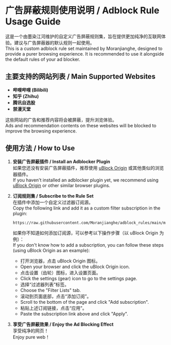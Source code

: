 # 广告屏蔽规则使用说明 / Adblock Rule Usage Guide

这是一个由墨染江河维护的自定义广告屏蔽规则集，旨在提供更加纯净的互联网体验。建议与广告屏蔽器的默认规则一起使用。  
This is a custom adblock rule set maintained by Moranjianghe, designed to provide a purer browsing experience. It is recommended to use it alongside the default rules of your ad blocker.

## 主要支持的网站列表 / Main Supported Websites

- **哔哩哔哩 (Bilibili)**  
- **知乎 (Zhihu)**  
- **腾讯自选股**  
- **禁漫天堂**  

这些网站的广告和推荐内容将会被屏蔽，提升浏览体验。  
Ads and recommendation contents on these websites will be blocked to improve the browsing experience.

## 使用方法 / How to Use

1. **安装广告屏蔽插件 / Install an Adblocker Plugin**  
   如果您还没有安装广告屏蔽插件，推荐使用 [uBlock Origin](https://github.com/gorhill/uBlock) 或其他类似的浏览器插件。  
   If you haven't installed an adblocker plugin yet, we recommend using [uBlock Origin](https://github.com/gorhill/uBlock) or other similar browser plugins.

2. **订阅规则集 / Subscribe to the Rule Set**  
   在插件中添加一个自定义过滤器订阅源。  
   Copy the following link and add it as a custom filter subscription in the plugin:

    ```url
    https://raw.githubusercontent.com/Moranjianghe/adblock_rules/main/main.txt
    ```

    如果你不知道如何添加订阅源，可以参考以下操作步骤（以 uBlock Origin 为例）：  
    If you don't know how to add a subscription, you can follow these steps (using uBlock Origin as an example):

   - 打开浏览器，点击 uBlock Origin 图标。  
   - Open your browser and click the uBlock Origin icon.
   - 点击设置（齿轮）图标，进入设置页面。  
   - Click the settings (gear) icon to go to the settings page.
   - 选择“过滤器列表”标签。  
   - Choose the "Filter Lists" tab.
   - 滚动到页面底部，点击“添加订阅”。  
   - Scroll to the bottom of the page and click "Add subscription".
   - 粘贴上述订阅链接，点击“应用”。  
   - Paste the subscription link above and click "Apply".

3. **享受广告屏蔽效果 / Enjoy the Ad Blocking Effect**  
    享受纯净的网页！  
    Enjoy pure web！
